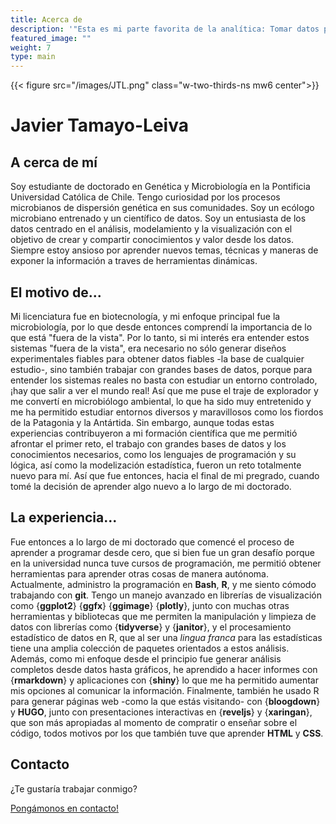 ```yaml
---
title: Acerca de
description: '"Esta es mi parte favorita de la analítica: Tomar datos planos y aburridos y darles vida a través de la visualización." -John Tukey'
featured_image: ""
weight: 7
type: main
---
```


{{< figure src="/images/JTL.png" class="w-two-thirds-ns mw6 center">}}

# Javier Tamayo-Leiva

## A cerca de mí

Soy estudiante de doctorado en Genética y Microbiología en la Pontificia Universidad Católica de Chile. Tengo curiosidad por los procesos microbianos de dispersión genética en sus comunidades. Soy un ecólogo microbiano entrenado y un científico de datos. Soy un entusiasta de los datos centrado en el análisis, modelamiento y la visualización con el objetivo de  crear y compartir conocimientos y valor desde los datos. Siempre estoy ansioso por aprender nuevos temas, técnicas y maneras de exponer la información a traves de herramientas dinámicas.

## El motivo de...

Mi licenciatura fue en biotecnología, y mi enfoque principal fue la microbiología, por lo que desde entonces comprendí la importancia de lo que está "fuera de la vista". Por lo tanto, si mi interés era entender estos sistemas "fuera de la vista", era necesario no sólo generar diseños experimentales fiables para obtener datos fiables -la base de cualquier estudio-, sino también trabajar con grandes bases de datos, porque para entender los sistemas reales no basta con estudiar un entorno controlado, ¡hay que salir a ver el mundo real! Así que me puse el traje de explorador y me convertí en microbiólogo ambiental, lo que ha sido muy entretenido y me ha permitido estudiar entornos diversos y maravillosos como los fiordos de la Patagonia y la Antártida. Sin embargo, aunque todas estas experiencias contribuyeron a mi formación científica que me permitió afrontar el primer reto, el trabajo con grandes bases de datos y los conocimientos necesarios, como los lenguajes de programación y su lógica, así como la modelización estadística, fueron un reto totalmente nuevo para mí. Así que fue entonces, hacia el final de mi pregrado, cuando tomé la decisión de aprender algo nuevo a lo largo de mi doctorado.

## La experiencia...

Fue entonces a lo largo de mi doctorado que comencé el proceso de aprender a programar desde cero, que si bien fue un gran desafío porque en la universidad nunca tuve cursos de programación, me permitió obtener herramientas para aprender otras cosas de manera autónoma. Actualmente, administro la programación en **Bash**, **R**, y me siento cómodo trabajando con **git**. Tengo un manejo avanzado en librerías de visualización como {**ggplot2**} {**ggfx**} {**ggimage**} {**plotly**}, junto con muchas otras herramientas y bibliotecas que me permiten la manipulación y limpieza de datos con librerías como {**tidyverse**} y {**janitor**}, y el procesamiento estadístico de datos en R, que al ser una *lingua franca* para las estadísticas tiene una amplia colección de paquetes orientados a estos análisis. Además, como mi enfoque desde el principio fue generar análisis completos desde datos hasta gráficos, he aprendido a hacer informes con {**rmarkdown**} y aplicaciones con {**shiny**} lo que me ha permitido aumentar mis opciones al comunicar la información. Finalmente, también he usado R para generar páginas web -como la que estás visitando- con {**bloogdown**} y **HUGO**, junto con presentaciones interactivas en {**reveljs**} y {**xaringan**}, que son más apropiadas al momento de compratir o enseñar sobre el código, todos motivos por los que también tuve que aprender **HTML** y **CSS**.

## Contacto
¿Te gustaría trabajar conmigo?

[Pongámonos en contacto!](https://tamayoleivaj.com/es/contact/)
